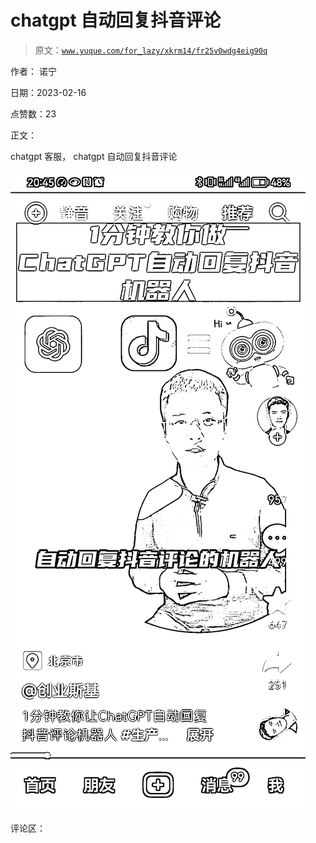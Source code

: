 # chatgpt 自动回复抖音评论

> 原文：[`www.yuque.com/for_lazy/xkrm14/fr25v0wdg4eig90q`](https://www.yuque.com/for_lazy/xkrm14/fr25v0wdg4eig90q)

作者： 诺宁

日期：2023-02-16

点赞数：23

正文：

chatgpt 客服， chatgpt 自动回复抖音评论

![](img/2a9a3393f1cce534b64e93c59169dbdf.png)  

评论区：



